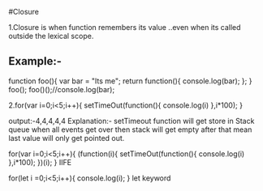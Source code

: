 #Closure

1.Closure is when function remembers its value ..even when its called outside the lexical scope.

Example:-
------
function foo(){
   var bar = "Its me";
   return function(){ console.log(bar); };
}
foo();
foo()();//console.log(bar);


2.for(var i=0;i<5;i++){
  setTimeOut(function(){ console.log(i) },i*100);
}

output:-4,4,4,4,4
Explanation:- setTimeout function will get store in Stack queue when all events get over then stack will get empty after that mean last value will only get pointed out.

for(var i=0;i<5;i++){ 
 (function(i){
      setTimeOut(function(){ console.log(i) },i*100);
   })(i);
}
IIFE

for(let i =0;i<5;i++){
  console.log(i);
}
let keyword


